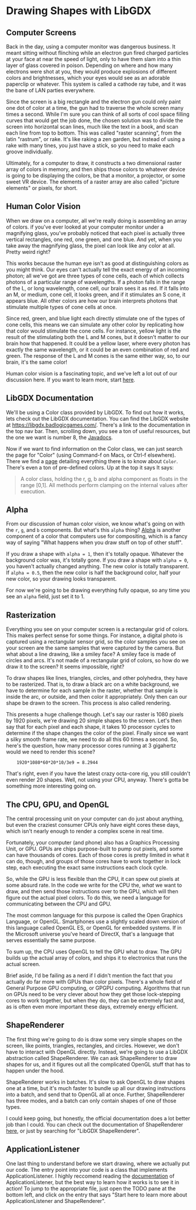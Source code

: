 # Drawing Shapes with LibGDX

## Computer Screens

Back in the day, using a computer monitor was dangerous business. It meant sitting without flinching while an electron gun fired charged particles at your face at near the speed of light, only to have them slam into a thin layer of glass covered in poison. Depending on where and how many electrons were shot at you, they would produce explosions of different colors and brightnesses, which your eyes would see as an adorable paperclip or whatever. This system is called a cathode ray tube, and it was the bane of LAN parties everywhere.

Since the screen is a big rectangle and the electron gun could only paint one dot of color at a time, the gun had to traverse the whole screen many times a second. While I'm sure you can think of all sorts of cool space filling curves that would get the job done, the chosen solution was to divide the screen into horizontal scan lines, much like the text in a book, and scan each line from top to bottom. This was called "raster scanning", from the latin "rastrum", or rake. It's like raking a zen garden, but instead of using a rake with many tines, you just have a stick, so you need to make each groove individually.

Ultimately, for a computer to draw, it constructs a two dimensional raster array of colors in memory, and then ships those colors to whatever device is going to be displaying the colors, be that a monitor, a projector, or some sweet VR device. The elements of a raster array are also called "picture elements" or pixels, for short.

## Human Color Vision

When we draw on a computer, all we're really doing is assembling an array of colors. if you've ever looked at your computer monitor under a magnifying glass, you've probably noticed that each pixel is actually three vertical rectangles, one red, one green, and one blue. And yet, when you take away the magnifying glass, the pixel can look like any color at all. Pretty weird right?

This works because the human eye isn't as good at distinguishing colors as you might think. Our eyes can't actually tell the exact energy of an incoming photon; all we've got are three types of cone cells, each of which collects photons of a particular range of wavelengths. If a photon falls in the range of the L, or long wavelength, cone cell, our brain sees it as red. If it falls into an M, or medium, cone cell, it looks green, and if it stimulates an S cone, it appears blue. All other colors are how our brain interprets photons that stimulate multiple types of cone cells at once. 

Since red, green, and blue light each directly stimulate one of the types of cone cells, this means we can simulate any other color by replicating how that color would stimulate the cone cells. For instance, yellow light is the result of the stimulating both the L and M cones, but it doesn't matter to our brain how that happened. It could be a yellow laser, where every photon has exactly the same wavelength, or it could be an even combination of red and green. The response of the L and M cones is the same either way, so, to our brain, it's the same color!

Human color vision is a fascinating topic, and we've left a lot out of our discussion here. If you want to learn more, start [here](https://en.wikipedia.org/wiki/Color_vision).

## LibGDX Documentation

We'll be using a Color class provided by LibGDX. To find out how it works, lets check out the LibGDX documentation. You can find the LibGDX website at https://libgdx.badlogicgames.com/. There's a link to the documentation in the top nav bar. Then, scrolling down, you see a ton of useful resources, but the one we want is number 8, the [Javadocs](https://libgdx.badlogicgames.com/nightlies/docs/api/).

Now if we want to find information on the Color class, we can just search the page for "Color" (using Command-f on Macs, or Ctrl-f elsewhere). There we find a [page](https://libgdx.badlogicgames.com/nightlies/docs/api/com/badlogic/gdx/graphics/Color.html) detailing everything there is to know about `Color`. There's even a ton of pre-defined colors. Up at the top it says It says:

> A color class, holding the r, g, b and alpha component as floats in the range [0,1]. All methods perform clamping on the internal values after execution.

## Alpha

From our discussion of human color vision, we know what's going on with the `r`, `g`, and `b` components. But what's this `alpha` thing? [Alpha](https://en.wikipedia.org/wiki/Alpha_compositing) is another component of a color that computers use for compositing, which is a fancy way of saying "What happens when you draw stuff on top of other stuff". 

If you draw a shape with `alpha = 1`, then it's totally opaque. Whatever the background color was, it's totally gone. If you draw a shape with `alpha = 0`, you haven't actually changed anything. The new color is totally transparent. If `alpha = 0.5`, then the new color is half the background color, half your new color, so your drawing looks transparent.

For now we're going to be drawing everything fully opaque, so any time you see an `alpha` field, just set it to 1.

## Rasterization

Everything you see on your computer screen is a rectangular grid of colors. This makes perfect sense for some things. For instance, a digital photo is captured using a rectangular sensor grid, so the color samples you see on your screen are the same samples that were captured by the camera. But what about a line drawing, like a smiley face? A smiley face is made of circles and arcs. It's not made of a rectangular grid of colors, so how do we draw it to the screen? It seems impossible, right?

To draw shapes like lines, triangles, circles, and other polyhedra, they have to be rasterized. That is, to draw a black arc on a white background, we have to determine for each sample in the raster, whether that sample is inside the arc, or outside, and then color it appropriately. Only then can our shape be drawn to the screen. This process is also called rendering.

This presents a huge challenge though. Let's say our raster is 1080 pixels by 1920 pixels, we're drawing 20 simple shapes to the screen. Let's then say that for each pixel and each shape, it takes 10 processor cycles to determine if the shape changes the color of the pixel. Finally since we want a silky smooth frame rate, we need to do all this 60 times a second. So, here's the question, how many processor cores running at 3 gigahertz would we need to render this scene?

```
    1920*1080*60*20*10/3e9 = 8.2944
```

That's right, even if you have the latest crazy octa-core rig, you still couldn't even render 20 shapes. Well, not using your CPU, anyway. There's gotta be something more interesting going on.

## The CPU, GPU, and OpenGL

The central processing unit on your computer can do just about anything, but even the craziest consumer CPUs only have eight cores these days, which isn't nearly enough to render a complex scene in real time.

Fortunately, your computer (and phone) also has a Graphics Processing Unit, or GPU. GPUs are chips purpose-built to pump out pixels, and some can have thousands of cores. Each of those cores is pretty limited in what it can do, though, and groups of those cores have to work together in lock step, each executing the exact same instructions each clock cycle.

So, while the GPU is less flexible than the CPU, it can spew out pixels at some absurd rate. In the code we write for the CPU the, _what_ we want to draw, and then send those instructions over to the GPU, which will then figure out the actual pixel colors. To do this, we need a language for communicating between the CPU and GPU.

The most common language for this purpose is called the Open Graphics Language, or OpenGL. Smartphones use a slightly scaled down version of this language called OpenGL ES, or OpenGL for embedded systems. If in the Microsoft universe you've heard of DirectX, that's a language that serves essentially the same purpose.

To sum up, the CPU uses OpenGL to tell the GPU what to draw. The GPU builds up the actual array of colors, and ships it to electronics that runs the actual screen.

Brief aside, I'd be failing as a nerd if I didn't mention the fact that you actually do far more with GPUs than color pixels. There's a whole field of General Purpose GPU computing, or GPGPU computing. Algorithms that run on GPUs need to be very clever about how they get those lock-stepping cores to work together, but when they do, they can be extremely fast and, as is often even more important these days, extremely energy efficient.

## ShapeRenderer

The first thing we're going to do is draw some very simple shapes on the screen, like points, triangles, rectangles, and circles. However, we don't have to interact with OpenGL directly. Instead, we're going to use a LibGDX abstraction called ShapeRenderer. We can ask ShapeRenderer to draw shapes for us, and it  figures out all the complicated OpenGL stuff that has to happen under the hood.

ShapeRenderer works in batches. It's slow to ask OpenGL to draw shapes one at a time, but it's much faster to bundle up all our drawing instructions into a batch, and send that to OpenGL all at once. Further, ShapeRenderer has three modes, and a batch can only contain shapes of one of those types.

I could keep going, but honestly, the official documentation does a lot better job than I could. You can check out the documentation of ShapeRenderer [here](https://libgdx.badlogicgames.com/nightlies/docs/api/com/badlogic/gdx/graphics/glutils/ShapeRenderer.html), or just by searching for "LibGDX ShapeRenderer".

## ApplicationListener

One last thing to understand before we start drawing, where we actually put our code. The entry point into your code is a class that implements ApplicationListener. I highly reccomend reading the [documentation](https://libgdx.badlogicgames.com/nightlies/docs/api/com/badlogic/gdx/ApplicationListener.html) of ApplicationListener, but the best way to learn how it works is to see it in action! To jump to the appropriate file, just open the TODO pane at the bottom left, and click on the entry that says "Start here to learn more about ApplicationListener and ShapeRenderer". 
